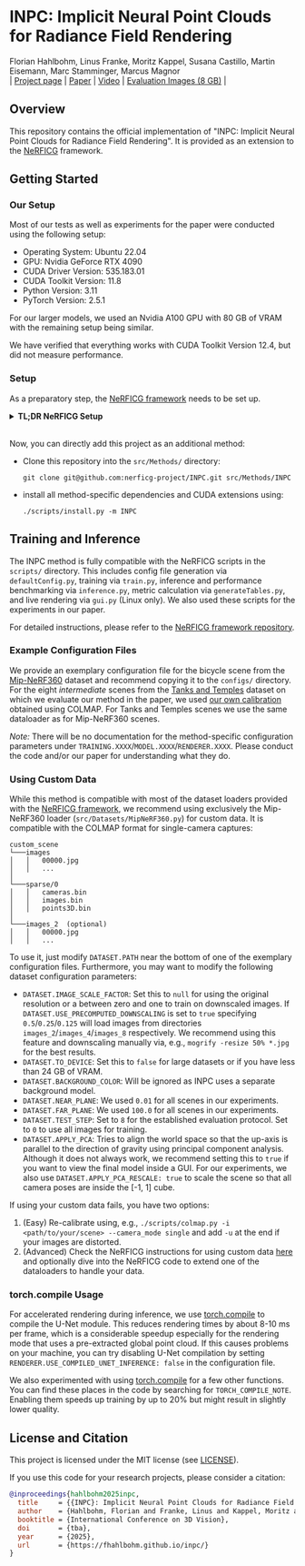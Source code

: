 # INPC: Implicit Neural Point Clouds for Radiance Field Rendering
Florian Hahlbohm, Linus Franke, Moritz Kappel, Susana Castillo, Martin Eisemann, Marc Stamminger, Marcus Magnor<br>
| [Project page](https://fhahlbohm.github.io/inpc/) | [Paper](https://arxiv.org/abs/2403.16862) | [Video](https://youtu.be/XnMlwvNb2-Q) | [Evaluation Images (8 GB)](https://graphics.tu-bs.de/upload/publications/hahlbohm2025inpc/inpc_full_eval.zip) |<br>

## Overview
This repository contains the official implementation of "INPC: Implicit Neural Point Clouds for Radiance Field Rendering".
It is provided as an extension to the [NeRFICG](https://github.com/nerficg-project) framework.

## Getting Started

### Our Setup
Most of our tests as well as experiments for the paper were conducted using the following setup:
- Operating System: Ubuntu 22.04
- GPU: Nvidia GeForce RTX 4090
- CUDA Driver Version: 535.183.01
- CUDA Toolkit Version: 11.8
- Python Version: 3.11
- PyTorch Version: 2.5.1

For our larger models, we used an Nvidia A100 GPU with 80 GB of VRAM with the remaining setup being similar.

We have verified that everything works with CUDA Toolkit Version 12.4, but did not measure performance.

### Setup

As a preparatory step, the [NeRFICG framework](https://github.com/nerficg-project/nerficg) needs to be set up.

<details>
<summary><span style="font-weight: bold;">TL;DR NeRFICG Setup</span></summary>

- Clone the NeRFICG repository and its submodules:
	```shell
	git clone git@github.com:nerficg-project/nerficg.git --recursive && cd nerficg
	```
 
- Install the dependencies listed in `scripts/condaEnv.sh`, or automatically create a new conda environment by executing the script:
	```shell
	./scripts/condaEnv.sh && conda activate nerficg
	```
 
- [optional] For logging via [Weights & Biases](https://wandb.ai/site), run the following command and enter your account identifier:
	```shell
	wandb login
	```
 
</details>
<br>

Now, you can directly add this project as an additional method:

- Clone this repository into the `src/Methods/` directory:
	```shell
	git clone git@github.com:nerficg-project/INPC.git src/Methods/INPC
	```
- install all method-specific dependencies and CUDA extensions using:
	```shell
	./scripts/install.py -m INPC
	```

## Training and Inference

The INPC method is fully compatible with the NeRFICG scripts in the `scripts/` directory.
This includes config file generation via `defaultConfig.py`,
training via `train.py`,
inference and performance benchmarking via `inference.py`,
metric calculation via `generateTables.py`,
and live rendering via `gui.py` (Linux only).
We also used these scripts for the experiments in our paper.

For detailed instructions, please refer to the [NeRFICG framework repository](https://github.com/nerficg-project/nerficg).

### Example Configuration Files

We provide an exemplary configuration file for the bicycle scene from the [Mip-NeRF360](https://jonbarron.info/mipnerf360/) dataset and recommend copying it to the `configs/` directory.
For the eight *intermediate* scenes from the [Tanks and Temples](https://www.tanksandtemples.org/) dataset on which we evaluate our method in the paper, we used [our own calibration](https://cloud.tu-braunschweig.de/s/J5xYLLEdMnRwYPc) obtained using COLMAP.
For Tanks and Temples scenes we use the same dataloader as for Mip-NeRF360 scenes.

*Note:* There will be no documentation for the method-specific configuration parameters under `TRAINING.XXXX`/`MODEL.XXXX`/`RENDERER.XXXX`.
Please conduct the code and/or our paper for understanding what they do.

### Using Custom Data

While this method is compatible with most of the dataset loaders provided with the [NeRFICG framework](https://github.com/nerficg-project/nerficg),
we recommend using exclusively the Mip-NeRF360 loader (`src/Datasets/MipNeRF360.py`) for custom data.
It is compatible with the COLMAP format for single-camera captures:
```
custom_scene
└───images
│   │   00000.jpg
│   │   ...
│   
└───sparse/0
│   │   cameras.bin
│   │   images.bin
│   │   points3D.bin
│
└───images_2  (optional)
│   │   00000.jpg
│   │   ...
```

To use it, just modify `DATASET.PATH` near the bottom of one of the exemplary configuration files. Furthermore, you may want to modify the following dataset configuration parameters:
- `DATASET.IMAGE_SCALE_FACTOR`: Set this to `null` for using the original resolution or a between zero and one to train on downscaled images.
 If `DATASET.USE_PRECOMPUTED_DOWNSCALING` is set to `true` specifying `0.5`/`0.25`/`0.125` will load images from directories `images_2`/`images_4`/`images_8` respectively.
 We recommend using this feature and downscaling manually via, e.g., `mogrify -resize 50% *.jpg` for the best results.
- `DATASET.TO_DEVICE`: Set this to `false` for large datasets or if you have less than 24 GB of VRAM.
- `DATASET.BACKGROUND_COLOR`: Will be ignored as INPC uses a separate background model.
- `DATASET.NEAR_PLANE`: We used `0.01` for all scenes in our experiments.
- `DATASET.FAR_PLANE`: We used `100.0` for all scenes in our experiments.
- `DATASET.TEST_STEP`: Set to `8` for the established evaluation protocol. Set to `0` to use all images for training.
- `DATASET.APPLY_PCA`: Tries to align the world space so that the up-axis is parallel to the direction of gravity using principal component analysis.
 Although it does not always work, we recommend setting this to `true` if you want to view the final model inside a GUI.
 For our experiments, we also use `DATASET.APPLY_PCA_RESCALE: true` to scale the scene so that all camera poses are inside the \[-1, 1\] cube.

If using your custom data fails, you have two options:
1. (Easy) Re-calibrate using, e.g., `./scripts/colmap.py -i <path/to/your/scene> --camera_mode single` and add `-u` at the end if your images are distorted.
2. (Advanced) Check the NeRFICG instructions for using custom data [here](https://github.com/nerficg-project/nerficg?tab=readme-ov-file#training-on-custom-image-sequences) and optionally dive into the NeRFICG code to extend one of the dataloaders to handle your data.

### torch.compile Usage

For accelerated  rendering during inference, we use [torch.compile](https://pytorch.org/tutorials/intermediate/torch_compile_tutorial.html) to compile the U-Net module.
This reduces rendering times by about 8-10 ms per frame, which is a considerable speedup especially for the rendering mode that uses a pre-extracted global point cloud.
If this causes problems on your machine, you can try disabling U-Net compilation by setting `RENDERER.USE_COMPILED_UNET_INFERENCE: false` in the configuration file.

We also experimented with using [torch.compile](https://pytorch.org/tutorials/intermediate/torch_compile_tutorial.html) for a few other functions.
You can find these places in the code by searching for `TORCH_COMPILE_NOTE`. Enabling them speeds up training by up to 20% but might result in slightly lower quality.

## License and Citation
This project is licensed under the MIT license (see [LICENSE](LICENSE)).

If you use this code for your research projects, please consider a citation:
```bibtex
@inproceedings{hahlbohm2025inpc,
  title     = {{INPC}: Implicit Neural Point Clouds for Radiance Field Rendering},
  author    = {Hahlbohm, Florian and Franke, Linus and Kappel, Moritz and Castillo, Susana and Eisemann, Martin and Stamminger, Marc and Magnor, Marcus},
  booktitle = {International Conference on 3D Vision},
  doi       = {tba},
  year      = {2025},
  url       = {https://fhahlbohm.github.io/inpc/}
}
```
